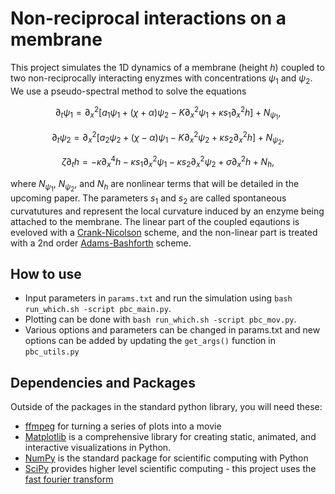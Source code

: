 # Non-reciprocal interactions on a membrane
This project simulates the 1D dynamics of a membrane (height $h$) coupled to two non-reciprocally interacting enyzmes with concentrations $\psi_1$ and $\psi_2$. We use a pseudo-spectral method to solve the equations

```math
\partial_t\psi_1 = \partial_x^2\bigg[a_1\psi_1 + (\chi + \alpha)\psi_2 - K\partial_x^2\psi_1 + \kappa s_1\partial_x^2 h\bigg] + N_{\psi_1},
```

```math
\partial_t\psi_2 = \partial_x^2\bigg[a_2\psi_2 + (\chi - \alpha)\psi_1 - K\partial_x^2\psi_2 + \kappa s_2\partial_x^2 h\bigg] + N_{\psi_2},
```

```math
\zeta\partial_t h = -\kappa\partial^4_xh - \kappa s_1\partial_x^2\psi_1 - \kappa s_2\partial_x^2\psi_2 + \sigma\partial_x^2h + N_h,
```

where $N_{\psi_1}$, $N_{\psi_2}$, and $N_h$ are nonlinear terms that will be detailed in the upcoming paper. The parameters $s_1$ and $s_2$ are called spontaneous curvatutures and represent the local curvature induced by an enzyme being attached to the membrane. The linear part of the coupled eqautions is eveloved with a [Crank-Nicolson](https://en.wikipedia.org/wiki/Crank%E2%80%93Nicolson_method) scheme, and the non-linear part is treated with a 2nd order [Adams-Bashforth](https://en.wikipedia.org/wiki/Linear_multistep_method) scheme. 

## How to use
- Input parameters in ```params.txt``` and run the simulation using ```bash run_which.sh -script pbc_main.py```. 
- Plotting can be done with ```bash run_which.sh -script pbc_mov.py```.
- Various options and parameters can be changed in params.txt and new options can be added by updating the ```get_args()``` function in ```pbc_utils.py```

## Dependencies and Packages
Outside of the packages in the standard python library, you will need these:
- [ffmpeg](https://ffmpeg.org/) for turning a series of plots into a movie
- [Matplotlib](https://matplotlib.org/) is a comprehensive library for creating static, animated, and interactive visualizations in Python.
- [NumPy](https://numpy.org/) is the standard package for scientific computing with Python
- [SciPy](https://scipy.org/) provides higher level scientific computing - this project uses the [fast fourier transform](https://docs.scipy.org/doc/scipy/tutorial/fft.html)
